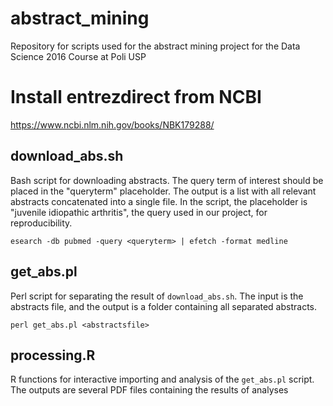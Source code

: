 # abstract_mining
Repository for scripts used for the abstract mining project for the Data Science 2016 Course at Poli USP

# Install entrezdirect from NCBI
https://www.ncbi.nlm.nih.gov/books/NBK179288/

## download_abs.sh
Bash script for downloading abstracts. The query term of interest should be placed in the "queryterm" placeholder. The output is a list with all relevant abstracts concatenated into a single file. In the script, the placeholder is "juvenile idiopathic arthritis", the query used in our project, for reproducibility.

`esearch -db pubmed -query <queryterm> | efetch -format medline`

## get_abs.pl
Perl script for separating the result of `download_abs.sh`. The input is the abstracts file, and the output is a folder containing all separated abstracts.

`perl get_abs.pl <abstractsfile>`

## processing.R
R functions for interactive importing and analysis of the `get_abs.pl` script. The outputs are several PDF files containing the results of analyses
